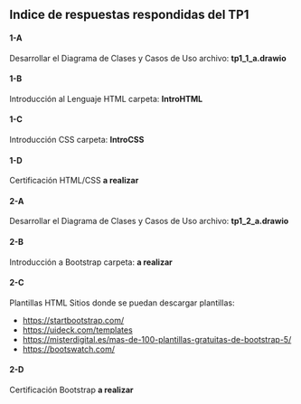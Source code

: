 ## Indice de respuestas respondidas del TP1

#### 1-A
Desarrollar el Diagrama de Clases y Casos de Uso
archivo: **tp1_1_a.drawio**

#### 1-B
Introducción al Lenguaje HTML
carpeta: **IntroHTML**

#### 1-C
Introducción CSS
carpeta: **IntroCSS**

#### 1-D 
Certificación HTML/CSS
**a realizar**

#### 2-A
Desarrollar el Diagrama de Clases y Casos de Uso
archivo: **tp1_2_a.drawio**

#### 2-B
Introducción a Bootstrap
carpeta: **a realizar**

#### 2-C
Plantillas HTML
Sitios donde se puedan descargar plantillas:
* https://startbootstrap.com/
* https://uideck.com/templates
* https://misterdigital.es/mas-de-100-plantillas-gratuitas-de-bootstrap-5/
* https://bootswatch.com/

#### 2-D
Certificación Bootstrap
**a realizar**

